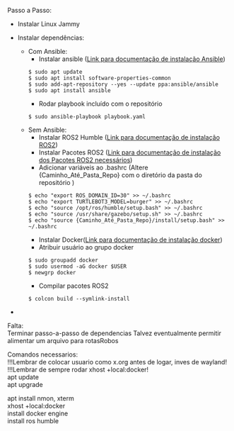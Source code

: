 Passo a Passo:
- Instalar Linux Jammy 
- Instalar dependências:   
    - Com Ansible:
        - Instalar ansible ([Link para documentação de instalação Ansible](https://docs.ansible.com/ansible/latest/installation_guide/installation_distros.html))  
        ```
        $ sudo apt update
        $ sudo apt install software-properties-common
        $ sudo add-apt-repository --yes --update ppa:ansible/ansible
        $ sudo apt install ansible
        ```
        - Rodar playbook incluído com o repositório  
        ```
        $ sudo ansible-playbook playbook.yaml
        ```
    - Sem Ansible:  
        - Instalar ROS2 Humble ([Link para documentação de instalação ROS2](https://docs.ros.org/en/humble/Installation/Ubuntu-Install-Debs.html))  
        - Instalar Pacotes ROS2 ([Link para documentação de instalação dos Pacotes ROS2 necessários](https://emanual.robotis.com/docs/en/platform/turtlebot3/quick-start/#pc-setup))  
        - Adicionar variáveis ao .bashrc (Altere {Caminho_Até_Pasta_Repo} com o diretório da pasta do repositório ) 
        ```
        $ echo "export ROS_DOMAIN_ID=30" >> ~/.bashrc
        $ echo "export TURTLEBOT3_MODEL=burger" >> ~/.bashrc
        $ echo "source /opt/ros/humble/setup.bash" >> ~/.bashrc
        $ echo "source /usr/share/gazebo/setup.sh" >> ~/.bashrc
        $ echo "source {Caminho_Até_Pasta_Repo}/install/setup.bash" >> ~/.bashrc
        ``` 
        - Instalar Docker([Link para documentação de instalação docker](https://docs.docker.com/engine/install/ubuntu/#install-using-the-repository))  
        - Atribuir usuário ao grupo docker  
        ```
        $ sudo groupadd docker  
        $ sudo usermod -aG docker $USER  
        $ newgrp docker
        ```
        - Compilar pacotes ROS2  
        ```
        $ colcon build --symlink-install
        ```
        
- 



Falta:  
Terminar passo-a-passo de dependencias
Talvez eventualmente permitir alimentar um arquivo para rotasRobos  

Comandos necessarios:  
!!!Lembrar de colocar usuario como x.org antes de logar, inves de wayland!  
!!!Lembrar de sempre rodar xhost +local:docker!  
apt update    
apt upgrade    

apt install nmon, xterm   
xhost +local:docker  
install docker engine  
install ros humble  


